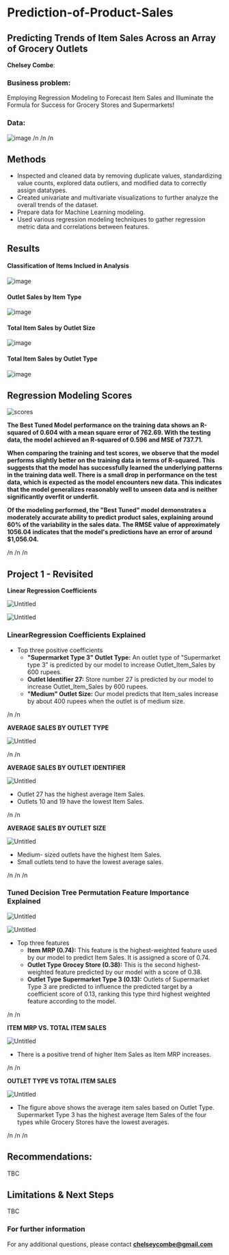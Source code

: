 # Prediction-of-Product-Sales
## Predicting Trends of Item Sales Across an Array of Grocery Outlets

**Chelsey Combe**: 

### Business problem:

Employing Regression Modeling to Forecast Item Sales and Illuminate the Formula for Success for Grocery Stores and Supermarkets!


### Data:

![image](https://github.com/combechelsey/Prediction-of-Product-Sales-2/assets/132314345/13915534-615b-4c29-81f9-329c9cb9c6ee)
/n
/n
/n

## Methods
- Inspected and cleaned data by removing duplicate values, standardizing value counts, explored data outliers, and modified data to correctly assign datatypes.  
- Created univariate and multivariate visualizations to further analyze the overall trends of the dataset.
- Prepare data for Machine Learning modeling.
- Used various regression modeling techniques to gather regression metric data and correlations between features.  

## Results

#### Classification of Items Inclued in Analysis 
![image](https://github.com/combechelsey/Prediction-of-Product-Sales-2/assets/132314345/1ffb9905-dae4-472b-9c42-bf7ad4297583)


#### Outlet Sales by Item Type
![image](https://github.com/combechelsey/Prediction-of-Product-Sales-2/assets/132314345/03872d47-815e-462b-9a16-c858d51e3640)


#### Total Item Sales by Outlet Size
![image](https://github.com/combechelsey/Prediction-of-Product-Sales-2/assets/132314345/0f38ad9b-841b-4d06-a992-ae338b3d483e)

#### Total Item Sales by Outlet Type
![image](https://github.com/combechelsey/Prediction-of-Product-Sales-2/assets/132314345/f5088429-5a28-443b-ad32-df30cf46284b)


## Regression Modeling Scores
![scores](https://github.com/combechelsey/Prediction-of-Product-Sales-2/assets/132314345/e048b575-62a5-41db-a66e-0661c1ffd5f3)

**The Best Tuned Model performance on the training data shows an R-squared of 0.604 with a mean square error of 762.69. With the testing data, the model achieved an R-squared of 0.596 and MSE of 737.71.**

**When comparing the training and test scores, we observe that the model performs slightly better on the training data in terms of R-squared. This suggests that the model has successfully learned the underlying patterns in the training data well. There is a small drop in performance on the test data, which is expected as the model encounters new data. This indicates that the model generalizes reasonably well to unseen data and is neither significantly overfit or underfit.**

**Of the modeling performed, the "Best Tuned" model demonstrates a moderately accurate ability to predict product sales, explaining around 60% of the variability in the sales data. The RMSE value of approximately 1056.04 indicates that the model's predictions have an error of around $1,056.04.**

/n
/n
/n


## **Project 1 - Revisited**

**Linear Regression Coefficients**

![Untitled](https://github.com/combechelsey/Prediction-of-Product-Sales/assets/132314345/88cd30e5-09b3-4754-9556-5f2cda626517)

![Untitled](https://github.com/combechelsey/Prediction-of-Product-Sales/assets/132314345/0e8c8045-724e-46db-9d67-b5461724f402)


### LinearRegression Coefficients Explained
- Top three positive coefficients
    - **"Supermarket Type 3" Outlet Type:** An outlet type of "Supermarket type 3" is predicted by our model to increase Outlet_Item_Sales by 600 rupees.
    - **Outlet Identifier 27:**  Store number 27 is predicted by our model to increase Outlet_Item_Sales by 600 rupees.
     - **"Medium" Outlet Size:** Our model predicts that Item_sales increase by about 400 rupees when the outlet is of medium size.
      
/n
/n

**AVERAGE SALES BY OUTLET TYPE**

![Untitled](https://github.com/combechelsey/Prediction-of-Product-Sales/assets/132314345/728f6e8f-b650-47d2-bbe8-7b022729b2eb)


/n
/n

    

**AVERAGE SALES BY OUTLET IDENTIFIER**

![Untitled](https://github.com/combechelsey/Prediction-of-Product-Sales/assets/132314345/1e585be4-b688-49e8-b1ce-91d09ed9f417)


- Outlet 27 has the highest average Item Sales.  
- Outlets 10 and 19 have the lowest Item Sales.
  
/n
/n
    


**AVERAGE SALES BY OUTLET SIZE**

![Untitled](https://github.com/combechelsey/Prediction-of-Product-Sales/assets/132314345/9b07c936-dce8-460b-accc-1e221be4df4f)


- Medium- sized outlets have the highest Item Sales.
- Small outlets tend to have the lowest average sales.  

/n
/n
/n 


### Tuned Decision Tree Permutation Feature Importance Explained

![Untitled](https://github.com/combechelsey/Prediction-of-Product-Sales/assets/132314345/b3b298f8-3fd9-424b-ade3-61b20bf00f3f)

![Untitled](https://github.com/combechelsey/Prediction-of-Product-Sales/assets/132314345/d1a80144-e0fe-4e76-9419-17b50d8d4ed1)

- Top three features
    - **Item MRP (0.74):**   This feature is the highest-weighted feature used by our model to  predict Item Sales.  It is assigned a score of 0.74.
    - **Outlet Type Grocey Store (0.38):** This is the second highest-weighted feature predicted by our model with a score of 0.38.  
    - **Outlet Type Supermarket Type 3 (0.13):**  Outlets of Supermarket Type 3 are predicted to influence the predicted target by a coefficient score of 0.13, ranking this type third highest weighted feature according to the model.
  
/n
/n

**ITEM MRP VS. TOTAL ITEM SALES**

![Untitled](https://github.com/combechelsey/Prediction-of-Product-Sales/assets/132314345/99b167cd-45e2-4875-b1b2-1d035932ff4a)


- There is a positive trend of higher Item Sales as Item MRP increases.

/n
/n

**OUTLET TYPE VS TOTAL ITEM SALES**

![Untitled](https://github.com/combechelsey/Prediction-of-Product-Sales/assets/132314345/34932501-8cd4-4d2b-9d17-e1bc938e7e58)

- The figure above shows the average item sales based on Outlet Type.  Supermarket Type 3 has the highest average Item Sales of the four types while Grocery Stores have the lowest averages.  

/n
/n
/n

## Recommendations:

TBC


## Limitations & Next Steps

TBC


### For further information


For any additional questions, please contact **chelseycombe@gmail.com**
